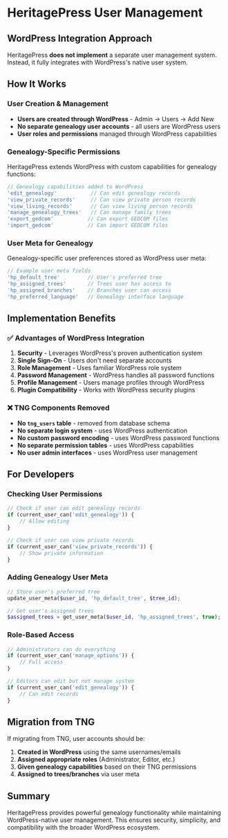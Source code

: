 # HeritagePress User Management

## WordPress Integration Approach

HeritagePress **does not implement** a separate user management system. Instead, it fully integrates with WordPress's native user system.

## How It Works

### User Creation & Management

- **Users are created through WordPress** - Admin → Users → Add New
- **No separate genealogy user accounts** - all users are WordPress users
- **User roles and permissions** managed through WordPress capabilities

### Genealogy-Specific Permissions

HeritagePress extends WordPress with custom capabilities for genealogy functions:

```php
// Genealogy capabilities added to WordPress
'edit_genealogy'           // Can edit genealogy records
'view_private_records'     // Can view private person records
'view_living_records'      // Can view living person records
'manage_genealogy_trees'   // Can manage family trees
'export_gedcom'           // Can export GEDCOM files
'import_gedcom'           // Can import GEDCOM files
```

### User Meta for Genealogy

Genealogy-specific user preferences stored as WordPress user meta:

```php
// Example user meta fields
'hp_default_tree'         // User's preferred tree
'hp_assigned_trees'       // Trees user has access to
'hp_assigned_branches'    // Branches user can access
'hp_preferred_language'   // Genealogy interface language
```

## Implementation Benefits

### ✅ Advantages of WordPress Integration

1. **Security** - Leverages WordPress's proven authentication system
2. **Single Sign-On** - Users don't need separate accounts
3. **Role Management** - Uses familiar WordPress role system
4. **Password Management** - WordPress handles all password functions
5. **Profile Management** - Users manage profiles through WordPress
6. **Plugin Compatibility** - Works with WordPress security plugins

### ❌ TNG Components Removed

- **No `tng_users` table** - removed from database schema
- **No separate login system** - uses WordPress authentication
- **No custom password encoding** - uses WordPress password functions
- **No separate permission tables** - uses WordPress capabilities
- **No user admin interfaces** - uses WordPress user management

## For Developers

### Checking User Permissions

```php
// Check if user can edit genealogy records
if (current_user_can('edit_genealogy')) {
    // Allow editing
}

// Check if user can view private records
if (current_user_can('view_private_records')) {
    // Show private information
}
```

### Adding Genealogy User Meta

```php
// Store user's preferred tree
update_user_meta($user_id, 'hp_default_tree', $tree_id);

// Get user's assigned trees
$assigned_trees = get_user_meta($user_id, 'hp_assigned_trees', true);
```

### Role-Based Access

```php
// Administrators can do everything
if (current_user_can('manage_options')) {
    // Full access
}

// Editors can edit but not manage system
if (current_user_can('edit_genealogy')) {
    // Can edit records
}
```

## Migration from TNG

If migrating from TNG, user accounts should be:

1. **Created in WordPress** using the same usernames/emails
2. **Assigned appropriate roles** (Administrator, Editor, etc.)
3. **Given genealogy capabilities** based on their TNG permissions
4. **Assigned to trees/branches** via user meta

## Summary

HeritagePress provides powerful genealogy functionality while maintaining WordPress-native user management. This ensures security, simplicity, and compatibility with the broader WordPress ecosystem.
